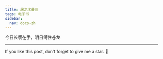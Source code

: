 ```yaml
---
title: 屠龙术最高
tags: 电子书
sidebar:
  nav: docs-zh
---
```


今日长缨在手，明日缚住苍龙


<!--more-->

---

If you like this post, don't forget to give me a star. :star2:

